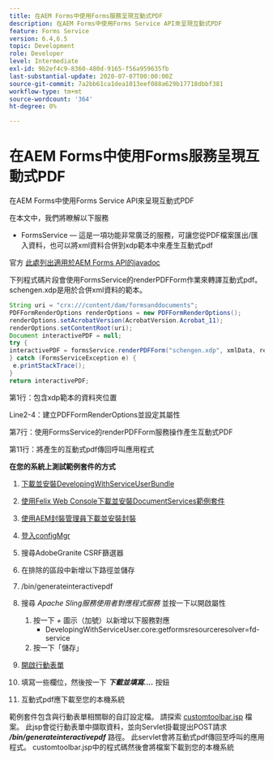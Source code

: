 ```yaml
---
title: 在AEM Forms中使用Forms服務呈現互動式PDF
description: 在AEM Forms中使用Forms Service API來呈現互動式PDF
feature: Forms Service
version: 6.4,6.5
topic: Development
role: Developer
level: Intermediate
exl-id: 9b2ef4c9-8360-480d-9165-f56a959635fb
last-substantial-update: 2020-07-07T00:00:00Z
source-git-commit: 7a2bb61ca1dea1013eef088a629b17718dbbf381
workflow-type: tm+mt
source-wordcount: '364'
ht-degree: 0%

---
```


# 在AEM Forms中使用Forms服務呈現互動式PDF

在AEM Forms中使用Forms Service API來呈現互動式PDF

在本文中，我們將瞭解以下服務

* FormsService — 這是一項功能非常廣泛的服務，可讓您從PDF檔案匯出/匯入資料，也可以將xml資料合併到xdp範本中來產生互動式pdf

官方 [此處列出適用於AEM Forms API的javadoc](https://helpx.adobe.com/aem-forms/6/javadocs/com/adobe/fd/output/api/package-summary.html)

下列程式碼片段會使用FormsService的renderPDFForm作業來轉譯互動式pdf。 schengen.xdp是用於合併xml資料的範本。

```java
String uri = "crx:///content/dam/formsanddocuments";
PDFFormRenderOptions renderOptions = new PDFFormRenderOptions();
renderOptions.setAcrobatVersion(AcrobatVersion.Acrobat_11);
renderOptions.setContentRoot(uri);
Document interactivePDF = null;
try {
interactivePDF = formsService.renderPDFForm("schengen.xdp", xmlData, renderOptions);
} catch (FormsServiceException e) {
 e.printStackTrace();
}
return interactivePDF;
```

第1行：包含xdp範本的資料夾位置

Line2-4：建立PDFFormRenderOptions並設定其屬性

第7行：使用FormsService的renderPDFForm服務操作產生互動式PDF

第11行：將產生的互動式pdf傳回呼叫應用程式

**在您的系統上測試範例套件的方式**
1. [下載並安裝DevelopingWithServiceUserBundle](/help/forms/assets/common-osgi-bundles/DevelopingWithServiceUser.jar)
1. [使用Felix Web Console下載並安裝DocumentServices範例套件](/help/forms/assets/common-osgi-bundles/AEMFormsDocumentServices.core-1.0-SNAPSHOT.jar)
1. [使用AEM封裝管理員下載並安裝封裝](assets/downloadinteractivepdffrommobileform.zip)

1. [登入configMgr](http://localhost:4502/system/console/configMgr)
1. 搜尋AdobeGranite CSRF篩選器
1. 在排除的區段中新增以下路徑並儲存
1. /bin/generateinteractivepdf
1. 搜尋 _Apache Sling服務使用者對應程式服務_ 並按一下以開啟屬性
   1. 按一下 *+* 圖示（加號）以新增以下服務對應
      * DevelopingWithServiceUser.core:getformsresourceresolver=fd-service
   1. 按一下「儲存」
1. [開啟行動表單](http://localhost:4502/content/dam/formsanddocuments/schengen.xdp/jcr:content)
1. 填寫一些欄位，然後按一下 ***下載並填寫....*** 按鈕
1. 互動式pdf應下載至您的本機系統


範例套件包含與行動表單相關聯的自訂設定檔。 請探索 [customtoolbar.jsp](http://localhost:4502/apps/AEMFormsDemoListings/customprofiles/addImageToMobileForm/demo/customtoolbar.jsp) 檔案。 此jsp會從行動表單中擷取資料，並向Servlet掛載提出POST請求 ***/bin/generateinteractivepdf*** 路徑。 此servlet會將互動式pdf傳回至呼叫的應用程式。 customtoolbar.jsp中的程式碼然後會將檔案下載到您的本機系統
